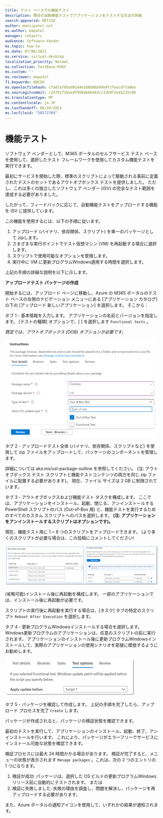 ```yaml
---
title: テスト ベースでの機能テスト
description: 既存の自動機能テストでアプリケーションをテストする方法の詳細
search.appverid: MET150
author: mansipatel-usl
ms.author: mapatel
manager: rshastri
audience: Software-Vendor
ms.topic: how-to
ms.date: 07/06/2021
ms.service: virtual-desktop
localization_priority: Normal
ms.collection: TestBase-M365
ms.custom: ''
ms.reviewer: mapatel
f1.keywords: NOCSH
ms.openlocfilehash: cfa07a795e99144e168b06b99e9f1feacd7fa9be
ms.sourcegitcommit: c2d752718aedf958db6b403cc12b972ed1215c00
ms.translationtype: MT
ms.contentlocale: ja-JP
ms.lasthandoff: 08/26/2021
ms.locfileid: "58572769"
---
```

# <a name="functional-testing"></a>機能テスト

ソフトウェア ベンダーとして、M365 ポータルのセルフサービス テスト ベースを使用して、選択したテスト フレームワークを使用してカスタム機能テストを実行できます。 

最初にサービスを開始した際、標準のスクリプトによって駆動される事前に定義されたテストのセットであるアウトオブボックス テストを提供しました。 ただし、これは多くの独立したソフトウェア ベンダー (ISV) の完全なテスト範囲を達成する必要がありました。 

したがって、フィードバックに応じて、自動機能テストをアップロードする機能を ISV に提供しています。

この機能を使用するには、以下の手順に従います。

1. アップロード (バイナリ、依存関係、スクリプト) を単一のパッケージとして.zipします。
2. さまざまな実行ポイントでテスト仮想マシン (VM) を再起動する場合に選択します。
3. スクリプトで使用可能なオプションを管理します。
4. 実行中に VM に更新プログラムWindows適用する時間を選択します。

上記の手順の詳細な説明を以下に示します。

**アップロードテスト パッケージの作成**

開始するには、アップロード ページに移動し、Azure の M365 ポータルのテスト ベースの左側のナビゲーション メニューにある [アプリケーション カタログ] の下の [アップロード 新しいアプリケーション] を選択します。 そこから：

タブ 1 - 基本情報を入力します。 アプリケーションの名前とバージョンを指定します。 [テストの種類] オプションで、[ ] を選択します ```Functional tests``` 。 

*既定では、アウトオブボックス (OOB) オプションが必要です。*


![[機能テスト] タブを選択します。](Media/functional_testing_tab1.png)

タブ 2 - アップロードテスト全体 (バイナリ、依存関係、スクリプトなど) を使用して zip ファイルをアップロードして、パッケージのコンポーネントを管理します。 

詳細については aka.ms/usl-package-outline を参照してください。 (注: アウトオブボックス テスト スクリプトと機能テストコンテンツの両方を同じ zip ファイルに配置する必要があります)。 現在、ファイル サイズは 2 GB に制限されています。

タブ 3 - アウトオブボックスおよび機能テスト タスクを構成します。 ここでは、アプリケーションをインストール、起動、閉じる、アンインストールする PowerShell スクリプトのパス (Out-of-Box 用) と、機能テストを実行するためのすべてのカスタム スクリプトへのパスを選択します。 **(注: アプリケーションをアンインストールするスクリプトはオプションです)。**

現在、機能テスト用に 1 ~ 8 つのスクリプトをアップロードできます。 (より多くのスクリプトが必要な場合は、この投稿にコメントしてください!

![アップロードテストを使用して最大 8 つのスクリプトを作成できます。](Media/functional_testing_tab3.png)

(省略可能)インストール後に再起動を構成します。 一部のアプリケーションでは、インストール後に再起動が必要です。 

スクリプトの実行後に再起動を実行する場合は、[タスク] タブの特定のスクリプト ```Reboot After Execution``` を選択します。

タブ 4 - 更新プログラムWindowsインストールする場合を選択します。Windows更新プログラムのアプリケーションは、任意のスクリプトの前に実行されます。 アプリケーションのインストール後に更新プログラムWindowsインストールして、実際のアプリケーションの使用シナリオを密接に模倣するようにお勧めします。

![特定Windows後に更新プログラムをインストールできます。](Media/functional_testing_tab4.png)

タブ 5 - パッケージを確認して作成します。 上記の手順を完了したら、アップロード プロセスを完了 ```Create``` します。

パッケージが作成されると、パッケージの検証状態を確認できます。

最初のテストを実行して、アプリケーションのインストール、起動、終了、アンインストールを行います。 これにより、パッケージがエラーフリーでサービスにインストール可能な状態を確認できます。

検証プロセスには最大 24 時間かかる場合があります。 検証が完了すると、メニューの状態が表示されます ```Manage packages``` 。これは、次の 2 つのエントリの 1 つになります。

1. 検証が成功: パッケージは、選択した OS ビルドの更新プログラムWindowsリリース前に自動的にテストされます。
または
2. 検証に失敗しました: 失敗の理由を調査し、問題を解決し、パッケージを再アップロードする必要があります。

また、Azure ポータルの通知アイコンを使用して、いずれかの結果が通知されます。
